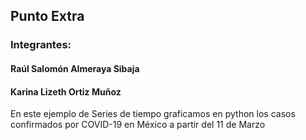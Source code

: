 ## Punto Extra
### Integrantes:
#### Raúl Salomón Almeraya Sibaja
#### Karina Lizeth Ortiz Muñoz


En este ejemplo de Series de tiempo graficamos en python los casos confirmados por COVID-19 en México a partir del 11 de Marzo
